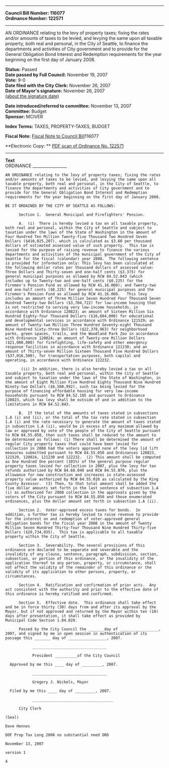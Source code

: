 * * * * *  
  
**Council Bill Number: [](#h0)[](#h2)116077**   
**Ordinance Number: 122571**  
  
* * * * *  
  
AN ORDINANCE relating to the levy of property taxes; fixing the rates and/or amounts of taxes to be levied, and levying the same upon all taxable property, both real and personal, in the City of Seattle, to finance the departments and activities of City government and to provide for the General Obligation Bond Interest and Redemption requirements for the year beginning on the first day of January 2008.  
  
**Status:** Passed   
**Date passed by Full Council:** November 19, 2007   
**Vote:** 9-0   
**Date filed with the City Clerk:** November 26, 2007   
**Date of Mayor's signature:** November 26, 2007   
[(about the signature date)](/~public/approvaldate.htm)   
  
  
**Date introduced/referred to committee:** November 13, 2007   
**Committee:** Budget   
**Sponsor:** MCIVER   
  
**Index Terms:** TAXES, PROPERTY-TAXES, BUDGET  
  
**Fiscal Note:** [Fiscal Note to Council Bill](http://clerk.seattle.gov/~public/fnote/116077.htm)[](#h1)[](#h3)116077  
  
**Electronic Copy: ** [PDF scan of Ordinance No. 122571](/~archives/Ordinances/Ord_122571.pdf)  
  
* * * * *  
  
**Text**  
    ORDINANCE _________________  
  
    AN ORDINANCE relating to the levy of property taxes; fixing the rates  
    and/or amounts of taxes to be levied, and levying the same upon all  
    taxable property, both real and personal, in the City of Seattle, to  
    finance the departments and activities of City government and to  
    provide for the General Obligation Bond Interest and Redemption  
    requirements for the year beginning on the first day of January 2008.  
  
    BE IT ORDAINED BY THE CITY OF SEATTLE AS FOLLOWS:  
  
          Section 1.  General Municipal and Firefighters' Pension.  
  
          A.  (i)  There is hereby levied a tax on all taxable property,  
    both real and personal, within the City of Seattle and subject to  
    taxation under the laws of the State of Washington in the amount of  
    Four Hundred Ten Million Twenty-five Thousand Two Hundred Seven  
    Dollars ($410,025,207), which is calculated as $3.60 per thousand  
    dollars of estimated assessed value of such property.  This tax is  
    levied for the purpose of raising revenue to finance the various  
    departments and activities of the municipal government of the City of  
    Seattle for the fiscal (calendar) year 2008.  The following sentence  
    is provided for information only: This levy has been calculated at  
    the following dollar rates per thousand dollars of assessed value:  
    Three Dollars and Thirty-seven and one-half cents ($3.375) for  
    general municipal purposes as allowed by RCW 84.52.043 (which  
    includes up to Twenty-two and one-half cents ($0.225) for the  
    Firemen's Pension Fund as allowed by RCW 41.16.060); and Twenty-two  
    and one-half cents ($0.225) for general municipal purposes and the  
    Firemen's Pension Fund as allowed by RCW 41.16.060.   This levy  
    includes an amount of Three Million Seven Hundred Four Thousand Seven  
    Hundred Twenty-two Dollars ($3,704,722) for low-income housing that  
    is not restricted to serving very low-income households, in  
    accordance with Ordinance 120823; an amount of Sixteen Million Six  
    Hundred Eighty-four Thousand Dollars ($16,684,000) for educational  
    and developmental services in accordance with Ordinance 121529; an  
    amount of Twenty-two Million Three Hundred Seventy-eight Thousand  
    Nine Hundred Sixty-three Dollars ($22,378,963) for neighborhood  
    parks, green spaces, trails, and the Woodland Park Zoo in accordance  
    with Ordinance 120024; an amount of Twenty-one Million Dollars  
    ($21,000,000) for firefighting, life-safety and other emergency  
    response facilities in accordance with Ordinance 121230; and an  
    amount of Thirty-seven Million Sixteen Thousand Five Hundred Dollars  
    ($37,016,500), for transportation purposes, both capital and  
    operating, in accordance with Ordinance 122232.  
  
           (ii) In addition, there is also hereby levied a tax on all  
    taxable property, both real and personal, within the City of Seattle  
    and subject to taxation under the laws of the State of Washington, in  
    the amount of Eight Million Five Hundred Eighty Thousand Nine Hundred  
    Ninety-two Dollars ($8,580,992), such tax being levied for the  
    purpose of financing affordable housing for very low-income  
    households pursuant to RCW 84.52.105 and pursuant to Ordinance  
    120823, which tax levy shall be outside of and in addition to the  
    limitations in RCW 84.52.043.  
  
          B.  If the total of the amounts of taxes stated in subsections  
    1.A (i) and (ii), or the total of the tax rate stated in subsection  
    1.A (i) and the rate necessary to generate the amount of taxes stated  
    in subsection 1.A (ii), would be in excess of any maximum allowed by  
    law or approved by vote of the people of the City of Seattle pursuant  
    to RCW 84.55.050, then such taxes shall be reduced to the amount to  
    be determined as follows: (1) There shall be determined the amount of  
    regular City property taxes that could have been levied for  
    collection in 2008 had the voters approved none of the levy lid lift  
    measures submitted pursuant to RCW 84.55.050 and Ordinances 120823,  
    121529, 120024, 121230 and 122232.  (2) This amount shall be computed  
    as One Hundred One percent (101%) of the general purpose regular  
    property taxes levied for collection in 2007, plus the levy for tax  
    refunds authorized by RCW 84.68.040 and RCW 84.55.070, plus the  
    allowance for new construction and increases in state-assessed  
    property value authorized by RCW 84.55.010 as calculated by the King  
    County Assessor.  (3) Then, to that total amount shall be added the  
    five dollar amounts set forth in the last sentence of subsection 1.A  
    (i) as authorized for 2008 collection in the approvals given by the  
    voters of the City pursuant to RCW 84.55.050 and those enumerated  
    ordinances, plus the dollar amount set forth in subsection 1.A (ii).  
  
          Section 2.  Voter-approved excess taxes for bonds.  In  
    addition, a further tax is hereby levied to raise revenue to provide  
    for the interest on and redemption of voter-approved general  
    obligation bonds for the fiscal year 2008 in the amount of Twenty  
    Million Seven Hundred Thirty-four Thousand Nine Hundred Thirty-five  
    Dollars ($20,734,935).  This tax is applicable to all taxable  
    property within the City of Seattle.  
  
          Section 3.  Severability. The several provisions of this  
    ordinance are declared to be separate and severable and the  
    invalidity of any clause, sentence, paragraph, subdivision, section,  
    subsection, or portion of this ordinance, or the invalidity of the  
    application thereof to any person, property, or circumstance, shall  
    not affect the validity of the remainder of this ordinance or the  
    validity of its application to other persons, property, or  
    circumstances.  
  
          Section 4.  Ratification and confirmation of prior acts.  Any  
    act consistent with the authority and prior to the effective date of  
    this ordinance is hereby ratified and confirmed.  
  
          Section 5.  Effective date.  This ordinance shall take effect  
    and be in force thirty (30) days from and after its approval by the  
    Mayor, but if not approved and returned by the Mayor within ten (10)  
    days after presentation, it shall take effect as provided by  
    Municipal Code Section 1.04.020.  
  
          Passed by the City Council the _______day of _________________,  
    2007, and signed by me in open session in authentication of its  
    passage this _______ day of _________________, 2007.  
  
                _________________________________  
  
                President __________of the City Council  
  
      Approved by me this ____ day of _________, 2007.  
  
                _________________________________  
  
                Gregory J. Nickels, Mayor  
  
      Filed by me this ____ day of _________, 2007.  
  
                ____________________________________  
  
          City Clerk  
  
    (Seal)  
  
    Dave Hennes  
  
    DOF Prop Tax Long 2008 no substantial need ORD  
  
    November 13, 2007  
  
    version 1  
  
    4  
